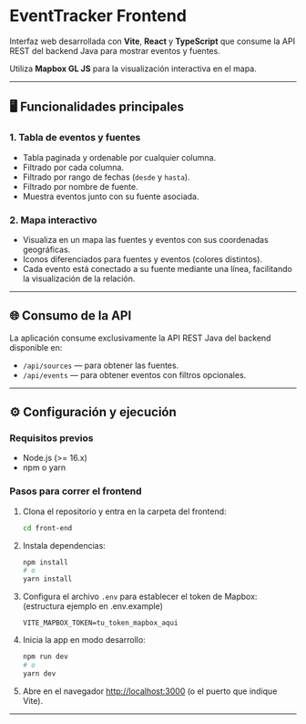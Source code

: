 # EventTracker Frontend

Interfaz web desarrollada con **Vite**, **React** y **TypeScript** que consume la API REST del backend Java para mostrar eventos y fuentes.

Utiliza **Mapbox GL JS** para la visualización interactiva en el mapa.

---

## 🖥️ Funcionalidades principales

### 1. Tabla de eventos y fuentes

- Tabla paginada y ordenable por cualquier columna.
- Filtrado por cada columna.
- Filtrado por rango de fechas (`desde` y `hasta`).
- Filtrado por nombre de fuente.
- Muestra eventos junto con su fuente asociada.

### 2. Mapa interactivo

- Visualiza en un mapa las fuentes y eventos con sus coordenadas geográficas.
- Iconos diferenciados para fuentes y eventos (colores distintos).
- Cada evento está conectado a su fuente mediante una línea, facilitando la visualización de la relación.

---

## 🌐 Consumo de la API

La aplicación consume exclusivamente la API REST Java del backend disponible en:

- `/api/sources` — para obtener las fuentes.
- `/api/events` — para obtener eventos con filtros opcionales.

---

## ⚙️ Configuración y ejecución

### Requisitos previos

- Node.js (>= 16.x)
- npm o yarn

### Pasos para correr el frontend

1. Clona el repositorio y entra en la carpeta del frontend:

    ```bash
    cd front-end
    ```

2. Instala dependencias:

    ```bash
    npm install
    # o
    yarn install
    ```

3. Configura el archivo `.env` para establecer el token de Mapbox: (estructura ejemplo en .env.example)

    ```env
    VITE_MAPBOX_TOKEN=tu_token_mapbox_aqui
    ```

4. Inicia la app en modo desarrollo:

    ```bash
    npm run dev
    # o
    yarn dev
    ```

5. Abre en el navegador [http://localhost:3000](http://localhost:3000) (o el puerto que indique Vite).

---
